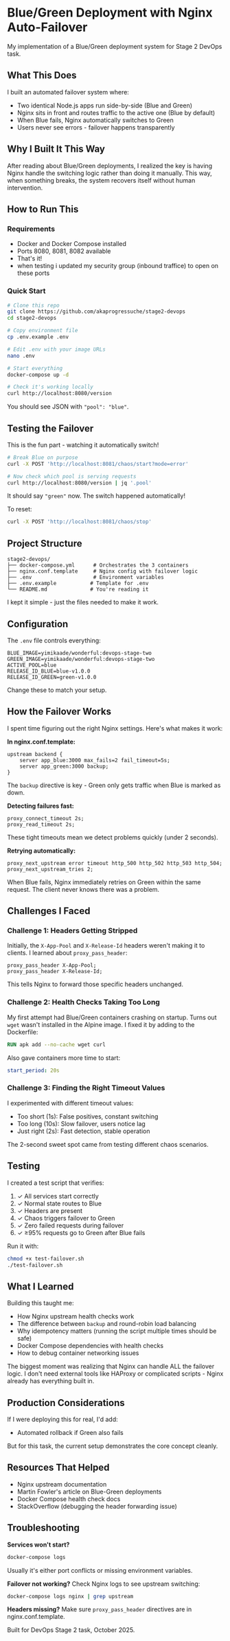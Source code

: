 # Blue/Green Deployment with Nginx Auto-Failover

My implementation of a Blue/Green deployment system for Stage 2 DevOps task.

## What This Does

I built an automated failover system where:
- Two identical Node.js apps run side-by-side (Blue and Green)
- Nginx sits in front and routes traffic to the active one (Blue by default)
- When Blue fails, Nginx automatically switches to Green
- Users never see errors - failover happens transparently

## Why I Built It This Way

After reading about Blue/Green deployments, I realized the key is having Nginx handle the switching logic rather than doing it manually. This way, when something breaks, the system recovers itself without human intervention.

## How to Run This

### Requirements
- Docker and Docker Compose installed
- Ports 8080, 8081, 8082 available
- That's it!
- when testing i updated my security group (inbound traffice) to open on these ports

### Quick Start

```bash
# Clone this repo
git clone https://github.com/akaprogressuche/stage2-devops
cd stage2-devops

# Copy environment file
cp .env.example .env

# Edit .env with your image URLs
nano .env

# Start everything
docker-compose up -d

# Check it's working locally
curl http://localhost:8080/version
```

You should see JSON with `"pool": "blue"`.

## Testing the Failover

This is the fun part - watching it automatically switch!

```bash
# Break Blue on purpose
curl -X POST 'http://localhost:8081/chaos/start?mode=error'

# Now check which pool is serving requests
curl http://localhost:8080/version | jq '.pool'
```

It should say `"green"` now. The switch happened automatically!

To reset:
```bash
curl -X POST 'http://localhost:8081/chaos/stop'
```

## Project Structure

```
stage2-devops/
├── docker-compose.yml      # Orchestrates the 3 containers
├── nginx.conf.template     # Nginx config with failover logic
├── .env                    # Environment variables
├── .env.example           # Template for .env
└── README.md              # You're reading it
```

I kept it simple - just the files needed to make it work.

## Configuration

The `.env` file controls everything:

```env
BLUE_IMAGE=yimikaade/wonderful:devops-stage-two
GREEN_IMAGE=yimikaade/wonderful:devops-stage-two
ACTIVE_POOL=blue
RELEASE_ID_BLUE=blue-v1.0.0
RELEASE_ID_GREEN=green-v1.0.0
```

Change these to match your setup.

## How the Failover Works

I spent time figuring out the right Nginx settings. Here's what makes it work:

**In nginx.conf.template:**
```nginx
upstream backend {
    server app_blue:3000 max_fails=2 fail_timeout=5s;
    server app_green:3000 backup;
}
```

The `backup` directive is key - Green only gets traffic when Blue is marked as down.

**Detecting failures fast:**
```nginx
proxy_connect_timeout 2s;
proxy_read_timeout 2s;
```

These tight timeouts mean we detect problems quickly (under 2 seconds).

**Retrying automatically:**
```nginx
proxy_next_upstream error timeout http_500 http_502 http_503 http_504;
proxy_next_upstream_tries 2;
```

When Blue fails, Nginx immediately retries on Green within the same request. The client never knows there was a problem.

## Challenges I Faced

### Challenge 1: Headers Getting Stripped

Initially, the `X-App-Pool` and `X-Release-Id` headers weren't making it to clients. I learned about `proxy_pass_header`:

```nginx
proxy_pass_header X-App-Pool;
proxy_pass_header X-Release-Id;
```

This tells Nginx to forward those specific headers unchanged.

### Challenge 2: Health Checks Taking Too Long

My first attempt had Blue/Green containers crashing on startup. Turns out `wget` wasn't installed in the Alpine image. I fixed it by adding to the Dockerfile:

```dockerfile
RUN apk add --no-cache wget curl
```

Also gave containers more time to start:
```yaml
start_period: 20s
```

### Challenge 3: Finding the Right Timeout Values

I experimented with different timeout values:
- Too short (1s): False positives, constant switching
- Too long (10s): Slow failover, users notice lag
- Just right (2s): Fast detection, stable operation

The 2-second sweet spot came from testing different chaos scenarios.

## Testing

I created a test script that verifies:
1. ✓ All services start correctly
2. ✓ Normal state routes to Blue
3. ✓ Headers are present
4. ✓ Chaos triggers failover to Green
5. ✓ Zero failed requests during failover
6. ✓ ≥95% requests go to Green after Blue fails

Run it with:
```bash
chmod +x test-failover.sh
./test-failover.sh
```

## What I Learned

Building this taught me:
- How Nginx upstream health checks work
- The difference between `backup` and round-robin load balancing
- Why idempotency matters (running the script multiple times should be safe)
- Docker Compose dependencies with health checks
- How to debug container networking issues

The biggest moment was realizing that Nginx can handle ALL the failover logic. I don't need external tools like HAProxy or complicated scripts - Nginx already has everything built in.

## Production Considerations

If I were deploying this for real, I'd add:
- Automated rollback if Green also fails

But for this task, the current setup demonstrates the core concept cleanly.

## Resources That Helped

- Nginx upstream documentation
- Martin Fowler's article on Blue-Green deployments
- Docker Compose health check docs
- StackOverflow (debugging the header forwarding issue)

## Troubleshooting

**Services won't start?**
```bash
docker-compose logs
```
Usually it's either port conflicts or missing environment variables.

**Failover not working?**
Check Nginx logs to see upstream switching:
```bash
docker-compose logs nginx | grep upstream
```

**Headers missing?**
Make sure `proxy_pass_header` directives are in nginx.conf.template.

Built for DevOps Stage 2 task, October 2025.